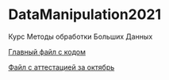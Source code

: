 # DataManipulation2021
Курс Методы обработки Больших Данных 

[Главный файл с кодом](https://github.com/anasatasiyazyamzina/DataManipulation2021/blob/main/Tasks%20for%20DataManipulation.ipynb)

[Файл с аттестацией за октябрь](https://github.com/anasatasiyazyamzina/DataManipulation2021/blob/main/Аттестация%20МОБД%20Зямзина%20АС.pdf)
